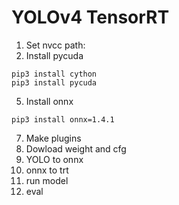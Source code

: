 # YOLOv4 TensorRT


1. Set nvcc path:
2. Install pycuda
```
pip3 install cython
pip3 install pycuda
```
5. Install onnx
```
pip3 install onnx=1.4.1
```
7. Make plugins
8. Dowload weight and cfg
9. YOLO to onnx
10. onnx to trt 
11. run model
12. eval
